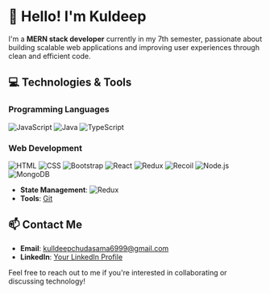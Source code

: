 # 👋 Hello! I'm Kuldeep

I'm a **MERN stack developer** currently in my 7th semester, passionate about building scalable web applications and improving user experiences through clean and efficient code.

## 💻 Technologies & Tools

### Programming Languages
![JavaScript](https://img.shields.io/badge/JavaScript-F7DF1E?style=flat&logo=javascript&logoColor=black)
![Java](https://img.shields.io/badge/Java-007396?style=flat&logo=java&logoColor=white)
![TypeScript](https://img.shields.io/badge/TypeScript-007ACC?style=flat&logo=typescript&logoColor=white)

### Web Development
![HTML](https://img.shields.io/badge/HTML-E34F26?style=flat&logo=html5&logoColor=white)
![CSS](https://img.shields.io/badge/CSS-1572B6?style=flat&logo=css3&logoColor=white)
![Bootstrap](https://img.shields.io/badge/Bootstrap-7952B3?style=flat&logo=bootstrap&logoColor=white)
![React](https://img.shields.io/badge/React-61DAFB?style=flat&logo=react&logoColor=black)
![Redux](https://img.shields.io/badge/Redux-764ABC?style=flat&logo=redux&logoColor=white)
![Recoil](https://img.shields.io/badge/Recoil-0F1F2C?style=flat&logo=react&logoColor=white)
![Node.js](https://img.shields.io/badge/Node.js-339933?style=flat&logo=nodedotjs&logoColor=white)
![MongoDB](https://img.shields.io/badge/MongoDB-47A248?style=flat&logo=mongodb&logoColor=white)


-  **State Management**: ![Redux](https://img.shields.io/badge/Redux-764ABC?style=flat&logo=redux&logoColor=white)
-  **Tools**: [Git](https://img.shields.io/badge/Git-F05032?style=flat&logo=git&logoColor=white)

## 📫 Contact Me

- **Email**: kulldeepchudasama6999@gmail.com
- **LinkedIn**: [Your LinkedIn Profile](linkedin.com/in/kuldeep-chudasama-1759b1256/)


Feel free to reach out to me if you're interested in collaborating or discussing technology!
